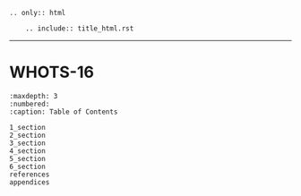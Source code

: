 ````{eval-rst}
.. only:: html

    .. include:: title_html.rst

````

----------

# WHOTS-16  

```{toctree} 
:maxdepth: 3
:numbered:
:caption: Table of Contents

1_section
2_section
3_section
4_section
5_section
6_section
references
appendices
```